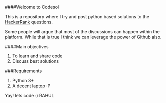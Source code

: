 ####Welcome to Codesol

This is a repository where I try and post python based solutions to the [HackerRank](http://hackerrank.com) questions.

Some people will argue that most of the discussions can happen within the platform. While that is true I think we can leverage the power of Github also.

####Main objectives 
1. To learn and share code
2. Discuss best solutions


###Requirements

1. Python 3+
2. A decent laptop :P


Yay! lets code :)
RAHUL
